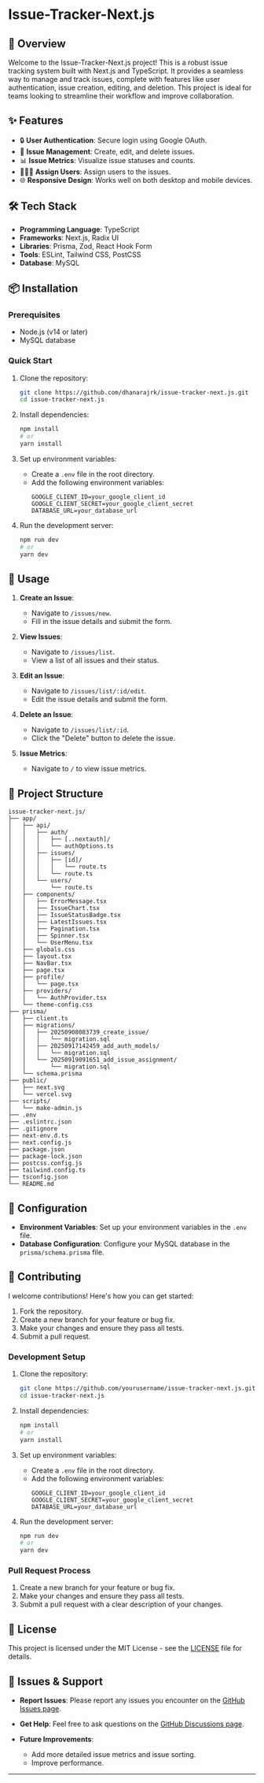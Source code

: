 # Issue-Tracker-Next.js

## 🚀 Overview
Welcome to the Issue-Tracker-Next.js project! This is a robust issue tracking system built with Next.js and TypeScript. It provides a seamless way to manage and track issues, complete with features like user authentication, issue creation, editing, and deletion. This project is ideal for teams looking to streamline their workflow and improve collaboration.

## ✨ Features
- 🔒 **User Authentication**: Secure login using Google OAuth.
- 📝 **Issue Management**: Create, edit, and delete issues.
- 📊 **Issue Metrics**: Visualize issue statuses and counts.
- 👩🏻‍💻 **Assign Users**: Assign users to the issues.
- 🌐 **Responsive Design**: Works well on both desktop and mobile devices.

## 🛠️ Tech Stack
- **Programming Language**: TypeScript
- **Frameworks**: Next.js, Radix UI
- **Libraries**: Prisma, Zod, React Hook Form
- **Tools**: ESLint, Tailwind CSS, PostCSS
- **Database**: MySQL

## 📦 Installation

### Prerequisites
- Node.js (v14 or later)
- MySQL database

### Quick Start
1. Clone the repository:
   ```bash
   git clone https://github.com/dhanarajrk/issue-tracker-next.js.git
   cd issue-tracker-next.js
   ```

2. Install dependencies:
   ```bash
   npm install
   # or
   yarn install
   ```

3. Set up environment variables:
   - Create a `.env` file in the root directory.
   - Add the following environment variables:
     ```env
     GOOGLE_CLIENT_ID=your_google_client_id
     GOOGLE_CLIENT_SECRET=your_google_client_secret
     DATABASE_URL=your_database_url
     ```

4. Run the development server:
   ```bash
   npm run dev
   # or
   yarn dev
   ```

## 🎯 Usage

1. **Create an Issue**:
   - Navigate to `/issues/new`.
   - Fill in the issue details and submit the form.

2. **View Issues**:
   - Navigate to `/issues/list`.
   - View a list of all issues and their status.

3. **Edit an Issue**:
   - Navigate to `/issues/list/:id/edit`.
   - Edit the issue details and submit the form.

4. **Delete an Issue**:
   - Navigate to `/issues/list/:id`.
   - Click the "Delete" button to delete the issue.

5. **Issue Metrics**:
   - Navigate to `/` to view issue metrics.


## 📁 Project Structure
```
issue-tracker-next.js/
├── app/
│   ├── api/
│   │   ├── auth/
│   │   │   ├── [..nextauth]/
│   │   │   └── authOptions.ts
│   │   ├── issues/
│   │   │   ├── [id]/
│   │   │   │   └── route.ts
│   │   │   └── route.ts
│   │   └── users/
│   │       └── route.ts
│   ├── components/
│   │   ├── ErrorMessage.tsx
│   │   ├── IssueChart.tsx
│   │   ├── IssueStatusBadge.tsx
│   │   ├── LatestIssues.tsx
│   │   ├── Pagination.tsx
│   │   ├── Spinner.tsx
│   │   └── UserMenu.tsx
│   ├── globals.css
│   ├── layout.tsx
│   ├── NavBar.tsx
│   ├── page.tsx
│   ├── profile/
│   │   └── page.tsx
│   ├── providers/
│   │   └── AuthProvider.tsx
│   └── theme-config.css
├── prisma/
│   ├── client.ts
│   ├── migrations/
│   │   ├── 20250908083739_create_issue/
│   │   │   └── migration.sql
│   │   ├── 20250917142459_add_auth_models/
│   │   │   └── migration.sql
│   │   └── 20250919091651_add_issue_assignment/
│   │       └── migration.sql
│   └── schema.prisma
├── public/
│   ├── next.svg
│   └── vercel.svg
├── scripts/
│   └── make-admin.js
├── .env
├── .eslintrc.json
├── .gitignore
├── next-env.d.ts
├── next.config.js
├── package.json
├── package-lock.json
├── postcss.config.js
├── tailwind.config.ts
├── tsconfig.json
└── README.md
```

## 🔧 Configuration
- **Environment Variables**: Set up your environment variables in the `.env` file.
- **Database Configuration**: Configure your MySQL database in the `prisma/schema.prisma` file.

## 🤝 Contributing
I welcome contributions! Here's how you can get started:

1. Fork the repository.
2. Create a new branch for your feature or bug fix.
3. Make your changes and ensure they pass all tests.
4. Submit a pull request.

### Development Setup
1. Clone the repository:
   ```bash
   git clone https://github.com/yourusername/issue-tracker-next.js.git
   cd issue-tracker-next.js
   ```

2. Install dependencies:
   ```bash
   npm install
   # or
   yarn install
   ```

3. Set up environment variables:
   - Create a `.env` file in the root directory.
   - Add the following environment variables:
     ```env
     GOOGLE_CLIENT_ID=your_google_client_id
     GOOGLE_CLIENT_SECRET=your_google_client_secret
     DATABASE_URL=your_database_url
     ```

4. Run the development server:
   ```bash
   npm run dev
   # or
   yarn dev
   ```

### Pull Request Process
1. Create a new branch for your feature or bug fix.
2. Make your changes and ensure they pass all tests.
3. Submit a pull request with a clear description of your changes.

## 📝 License
This project is licensed under the MIT License - see the [LICENSE](LICENSE) file for details.


## 🐛 Issues & Support
- **Report Issues**: Please report any issues you encounter on the [GitHub Issues page](https://github.com/dhanarajrk/issue-tracker-next.js/issues).
- **Get Help**: Feel free to ask questions on the [GitHub Discussions page](https://github.com/dhanarajrk/issue-tracker-next.js/discussions).


- **Future Improvements**:
  - Add more detailed issue metrics and issue sorting.
  - Improve performance.
  
---

